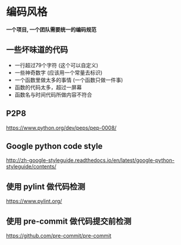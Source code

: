 # 编码风格

**一个项目, 一个团队需要统一的编码规范**

## 一些坏味道的代码

- 一行超过79个字符 (这个可以自定义)
- 一些神奇数字 (应该用一个常量去标识)
- 一个函数里做太多的事情 (一个函数只做一件事)
- 函数的代码太多，超过一屏幕
- 函数名与时间代码所做内容不符合

## P2P8

https://www.python.org/dev/peps/pep-0008/

## Google python code style

http://zh-google-styleguide.readthedocs.io/en/latest/google-python-styleguide/contents/

## 使用 pylint 做代码检测

https://www.pylint.org/

## 使用 pre-commit 做代码提交前检测

https://github.com/pre-commit/pre-commit
